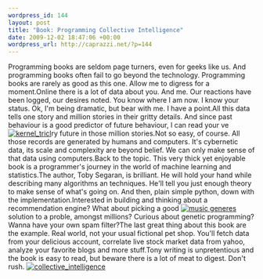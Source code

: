 ```yaml
--- 
wordpress_id: 144
layout: post
title: "Book: Programming Collective Intelligence"
date: 2009-12-02 18:47:06 +00:00
wordpress_url: http://caprazzi.net/?p=144
---
```

Programming books are seldom page turners, even for geeks like us. And programming books often fail to go beyond the technology. Programming books are rarely as good as this one. Allow me to digress for a moment.Online there is a lot of data about you. And me. Our reactions have been logged, our desires noted. You know where I am now. I know your status. Ok, I'm being dramatic, but bear with me. I have a point.All this data tells one story and million stories in their gritty details. And since past behaviour is a good predictor of future behaviour, I can read your ve[![kernel_tricl](http://caprazzi.net/wp-content/uploads/2009/12/kernel_tricl-150x150.jpg "kernel_tricl")](http://caprazzi.net/wp-content/uploads/2009/12/kernel_tricl.jpg)ry future in those million stories.Not so easy, of course. All those records are generated by humans and computers. It's cybernetic data, its scale and complexity are beyond belief. We can only make sense of that data using computers.Back to the topic. This very thick yet enjoyable book is a programmer's journey in the world of machine learning and statistics.The author, Toby Segaran, is brilliant. He will hold your hand while describing many algorithms an techniques. He'll tell you just enough theory to make sense of what's going on. And then, plain simple python, down with the implementation.Interested in building and thinking about a recommendation engine? What about picking a good [![music generes](http://caprazzi.net/wp-content/uploads/2009/12/cluster12-150x150.png "music generes")](http://anthony.liekens.net/images/cluster12.png)solution to a proble, amongst millions? Curious about genetic programming? Wanna have your own spam filter?The last great thing about this book are the example. Real world, not your usual fictional pet shop. You'll fetch data from your delicious account, correlate live stock market data from yahoo, analyze your favorite blogs and more stuff.Tony writing is unpretentious and the book is easy to read, but beware there is a lot of meat to digest. Don't rush.
[![collective_intelligence](http://caprazzi.net/wp-content/uploads/2009/12/collective_intelligence.jpg "collective_intelligence")](http://www.amazon.co.uk/gp/product/0596529325?ie=UTF8&tag=mattcapr-21&linkCode=as2&camp=1634&creative=19450&creativeASIN=0596529325)
